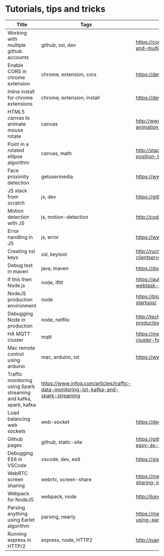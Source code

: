 # Tutorials, tips and tricks

Title  | Tags | Link
------------ | ---------- | --------------
Working with multiple github accounts | github, ssl, dev | https://code.tutsplus.com/tutorials/quick-tip-how-to-work-with-github-and-multiple-accounts--net-22574
Enable CORS in chrome extension | chrome, extension, cors | https://developer.chrome.com/extensions/xhr
Inline install for chrome extensions | chrome, extension, install | https://developer.chrome.com/webstore/inline_installation?hl=en
HTML5 canvas to animate mouse rotate | canvas | http://www.lonhosford.com/lonblog/2011/10/23/html5-canvas-based-animation-rotate-arrow-to-mouse-position/
Point in a rotated ellipse algorithm | canvas, math | http://stackoverflow.com/questions/7946187/point-and-ellipse-rotated-position-test-algorithm
Face proximity detection | getusermedia | https://www.sitepoint.com/face-proximity-detection-with-javascript/
JS stack from scratch | js, dev | https://github.com/verekia/js-stack-from-scratch
Motion detection with JS | js, motion-detection | http://codersblock.com/blog/motion-detection-with-javascript/
Error handling in JS | js, error | https://www.sitepoint.com/proper-error-handling-javascript/
Creating ssl keys | ssl, keytool | http://ruchirawageesha.blogspot.in/2010/07/how-to-create-clientserver-keystores.html
Debug test in maven | java, maven | https://doc.nuxeo.com/corg/how-to-debug-a-test-run-with-maven/
If this then Node.js | node, ifttt | https://auth0.com/blog/if-this-then-node-dot-js-extending-ifttt-with-webtask-dot-io/
NodeJS production environment | node | https://blog.risingstack.com/nodejs-production-environment-for-startups/
Debugging Node in production | node, netflix | http://techblog.netflix.com/2015/12/debugging-nodejs-in-production.html
HA MQTT cluster | mqtt | https://medium.com/@lelylan/how-to-build-an-high-availability-mqtt-cluster-for-the-internet-of-things-8011a06bd000
Mac remote control using arduino | mac, arduino, iot | https://www.sitepoint.com/remote-control-mac-node-js-arduino/
Traffic monitoring using Spark streaming and kafka, spark, kafka | https://www.infoq.com/articles/traffic-data-monitoring-iot-kafka-and-spark-streaming
Load balancing web sockets | web-socket | https://deepstream.io/blog/load-balancing-websocket-connections/
Github pages | github, static-site | https://github.com/blog/2289-publishing-with-github-pages-now-as-easy-as-1-2-3
Debugging ES6 in VSCode | vscode, dev, es6 | https://gist.github.com/dchowitz/83bdd807b5fa016775f98065b381ca4e
WebRTC screen sharing | webrtc, screen-share | https://medium.com/@chris_82106/implementing-webrtc-screen-sharing-in-a-web-app-late-2016-51c1a2642e4#.gneagpasl
Webpack for NodeJS | webpack, node | http://jlongster.com/Backend-Apps-with-Webpack--Part-I
Parsing anything using Earlet algorithm | parsing, nearly | https://medium.com/@gajus/parsing-absolutely-anything-in-javascript-using-earley-algorithm-886edcc31e5e
Running express in HTTP/2 | express, node, HTTP2 | http://ivanjov.com/running-express-koa-and-hapi-on-http-2/
